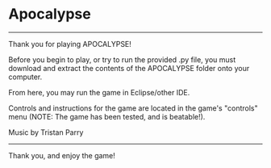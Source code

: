 # Apocalypse

-----------------------------------------------------------------------------

Thank you for playing APOCALYPSE!

Before you begin to play, or try to run the provided .py file,
you must download and extract the contents of the APOCALYPSE
folder onto your computer. 

From here, you may run the game in Eclipse/other IDE.

Controls and instructions for the game are located in the game's 
"controls" menu (NOTE: The game has been tested, and is beatable!).

Music by Tristan Parry

-----------------------------------------------------------------------------

Thank you, and enjoy the game!
